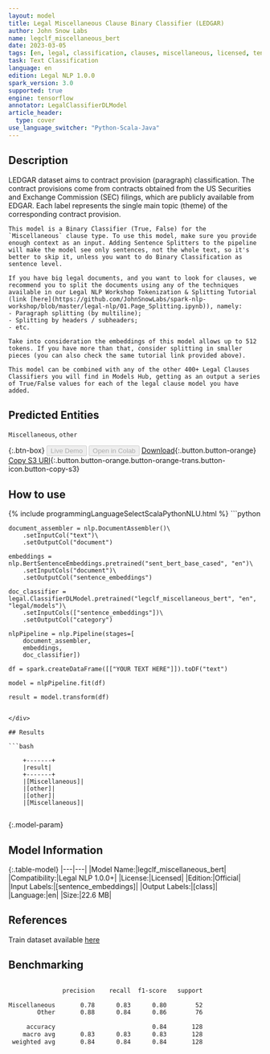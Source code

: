 ```yaml
---
layout: model
title: Legal Miscellaneous Clause Binary Classifier (LEDGAR)
author: John Snow Labs
name: legclf_miscellaneous_bert
date: 2023-03-05
tags: [en, legal, classification, clauses, miscellaneous, licensed, tensorflow]
task: Text Classification
language: en
edition: Legal NLP 1.0.0
spark_version: 3.0
supported: true
engine: tensorflow
annotator: LegalClassifierDLModel
article_header:
  type: cover
use_language_switcher: "Python-Scala-Java"
---
```


## Description

LEDGAR dataset aims to contract provision (paragraph) classification. The contract provisions come from contracts obtained from the US Securities and Exchange Commission (SEC) filings, which are publicly available from EDGAR. Each label represents the single main topic (theme) of the corresponding contract provision.
    
    This model is a Binary Classifier (True, False) for the `Miscellaneous` clause type. To use this model, make sure you provide enough context as an input. Adding Sentence Splitters to the pipeline will make the model see only sentences, not the whole text, so it's better to skip it, unless you want to do Binary Classification as sentence level.

    If you have big legal documents, and you want to look for clauses, we recommend you to split the documents using any of the techniques available in our Legal NLP Workshop Tokenization & Splitting Tutorial (link [here](https://github.com/JohnSnowLabs/spark-nlp-workshop/blob/master/legal-nlp/01.Page_Splitting.ipynb)), namely:
    - Paragraph splitting (by multiline);
    - Splitting by headers / subheaders;
    - etc.

    Take into consideration the embeddings of this model allows up to 512 tokens. If you have more than that, consider splitting in smaller pieces (you can also check the same tutorial link provided above).

    This model can be combined with any of the other 400+ Legal Clauses Classifiers you will find in Models Hub, getting as an output a series of True/False values for each of the legal clause model you have added.

## Predicted Entities

`Miscellaneous`, `other`

{:.btn-box}
<button class="button button-orange" disabled>Live Demo</button>
<button class="button button-orange" disabled>Open in Colab</button>
[Download](https://s3.amazonaws.com/auxdata.johnsnowlabs.com/legal/models/legclf_miscellaneous_bert_en_1.0.0_3.0_1678046022297.zip){:.button.button-orange}
[Copy S3 URI](s3://auxdata.johnsnowlabs.com/legal/models/legclf_miscellaneous_bert_en_1.0.0_3.0_1678046022297.zip){:.button.button-orange.button-orange-trans.button-icon.button-copy-s3}

## How to use



<div class="tabs-box" markdown="1">
{% include programmingLanguageSelectScalaPythonNLU.html %}
```python

    document_assembler = nlp.DocumentAssembler()\
        .setInputCol("text")\
        .setOutputCol("document")

    embeddings = nlp.BertSentenceEmbeddings.pretrained("sent_bert_base_cased", "en")\
        .setInputCols("document")\
        .setOutputCol("sentence_embeddings")

    doc_classifier = legal.ClassifierDLModel.pretrained("legclf_miscellaneous_bert", "en", "legal/models")\
        .setInputCols(["sentence_embeddings"])\
        .setOutputCol("category")

    nlpPipeline = nlp.Pipeline(stages=[
        document_assembler, 
        embeddings,
        doc_classifier])

    df = spark.createDataFrame([["YOUR TEXT HERE"]]).toDF("text")

    model = nlpPipeline.fit(df)

    result = model.transform(df)
    
```

</div>

## Results

```bash

    +-------+
    |result|
    +-------+
    |[Miscellaneous]|
    |[other]|
    |[other]|
    |[Miscellaneous]|
    
```

{:.model-param}
## Model Information

{:.table-model}
|---|---|
|Model Name:|legclf_miscellaneous_bert|
|Compatibility:|Legal NLP 1.0.0+|
|License:|Licensed|
|Edition:|Official|
|Input Labels:|[sentence_embeddings]|
|Output Labels:|[class]|
|Language:|en|
|Size:|22.6 MB|

## References

Train dataset available [here](https://huggingface.co/datasets/lex_glue)

## Benchmarking

```bash

               precision    recall  f1-score   support

Miscellaneous       0.78      0.83      0.80        52
        Other       0.88      0.84      0.86        76

     accuracy                           0.84       128
    macro avg       0.83      0.83      0.83       128
 weighted avg       0.84      0.84      0.84       128

```